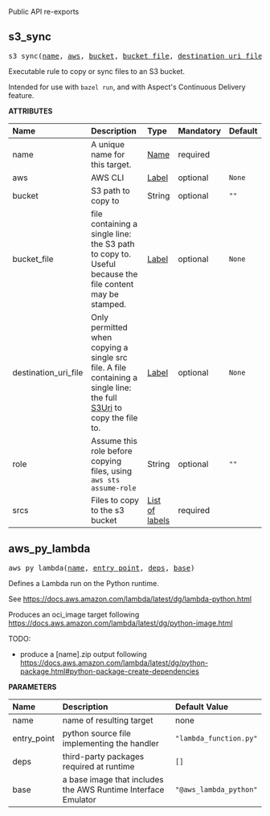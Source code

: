 <!-- Generated with Stardoc: http://skydoc.bazel.build -->

Public API re-exports

<a id="s3_sync"></a>

## s3_sync

<pre>
s3_sync(<a href="#s3_sync-name">name</a>, <a href="#s3_sync-aws">aws</a>, <a href="#s3_sync-bucket">bucket</a>, <a href="#s3_sync-bucket_file">bucket_file</a>, <a href="#s3_sync-destination_uri_file">destination_uri_file</a>, <a href="#s3_sync-role">role</a>, <a href="#s3_sync-srcs">srcs</a>)
</pre>

Executable rule to copy or sync files to an S3 bucket.

Intended for use with `bazel run`, and with Aspect's Continuous Delivery feature.


**ATTRIBUTES**


| Name  | Description | Type | Mandatory | Default |
| :------------- | :------------- | :------------- | :------------- | :------------- |
| <a id="s3_sync-name"></a>name |  A unique name for this target.   | <a href="https://bazel.build/concepts/labels#target-names">Name</a> | required |  |
| <a id="s3_sync-aws"></a>aws |  AWS CLI   | <a href="https://bazel.build/concepts/labels">Label</a> | optional | <code>None</code> |
| <a id="s3_sync-bucket"></a>bucket |  S3 path to copy to   | String | optional | <code>""</code> |
| <a id="s3_sync-bucket_file"></a>bucket_file |  file containing a single line: the S3 path to copy to. Useful because the file content may be stamped.   | <a href="https://bazel.build/concepts/labels">Label</a> | optional | <code>None</code> |
| <a id="s3_sync-destination_uri_file"></a>destination_uri_file |  Only permitted when copying a single src file. A file containing a single line:             the full [S3Uri](https://docs.aws.amazon.com/cli/latest/reference/s3/#path-argument-type) to copy the file to.   | <a href="https://bazel.build/concepts/labels">Label</a> | optional | <code>None</code> |
| <a id="s3_sync-role"></a>role |  Assume this role before copying files, using <code>aws sts assume-role</code>   | String | optional | <code>""</code> |
| <a id="s3_sync-srcs"></a>srcs |  Files to copy to the s3 bucket   | <a href="https://bazel.build/concepts/labels">List of labels</a> | required |  |


<a id="aws_py_lambda"></a>

## aws_py_lambda

<pre>
aws_py_lambda(<a href="#aws_py_lambda-name">name</a>, <a href="#aws_py_lambda-entry_point">entry_point</a>, <a href="#aws_py_lambda-deps">deps</a>, <a href="#aws_py_lambda-base">base</a>)
</pre>

Defines a Lambda run on the Python runtime.

See https://docs.aws.amazon.com/lambda/latest/dg/lambda-python.html

Produces an oci_image target following https://docs.aws.amazon.com/lambda/latest/dg/python-image.html

TODO:
- produce a [name].zip output following https://docs.aws.amazon.com/lambda/latest/dg/python-package.html#python-package-create-dependencies


**PARAMETERS**


| Name  | Description | Default Value |
| :------------- | :------------- | :------------- |
| <a id="aws_py_lambda-name"></a>name |  name of resulting target   |  none |
| <a id="aws_py_lambda-entry_point"></a>entry_point |  python source file implementing the handler   |  <code>"lambda_function.py"</code> |
| <a id="aws_py_lambda-deps"></a>deps |  third-party packages required at runtime   |  <code>[]</code> |
| <a id="aws_py_lambda-base"></a>base |  a base image that includes the AWS Runtime Interface Emulator   |  <code>"@aws_lambda_python"</code> |


